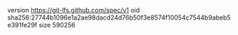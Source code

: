 version https://git-lfs.github.com/spec/v1
oid sha256:27744b1096e1a2ae98dacd24d76b50f3e8574f10054c7544b9abeb5e391fe29f
size 590256
